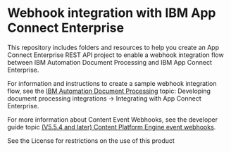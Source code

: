 # Webhook integration with IBM App Connect Enterprise


This repository includes folders and resources to help you create an App Connect Enterprise REST API project to enable a webhook integration flow between IBM Automation Document Processing and IBM App Connect Enterprise.

For information and instructions to create a sample webhook integration flow, see the [IBM Automation Document Processing](https://www.ibm.com/docs/en/cloud-paks/cp-biz-automation/22.0.1?topic=software-automation-document-processing) topic: Developing document processing integrations -> Integrating with App Connect Enterprise.

For more information about Content Event Webhooks, see the developer guide topic [(V5.5.4 and later) Content Platform Engine event webhooks](https://www.ibm.com/support/knowledgecenter/en/SSNW2F_5.5.0/com.ibm.p8.ce.dev.ce.doc/webhooks_concepts.htm).


See the License for restrictions on the use of this product

